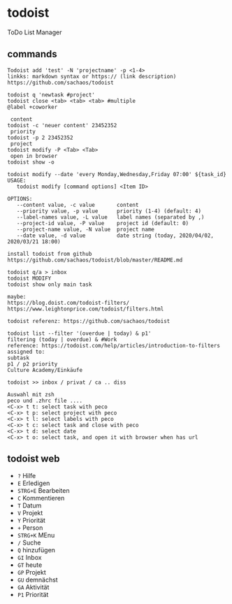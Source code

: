 # todoist

ToDo List Manager

## commands
```
Todoist add 'test' -N 'projectname' -p <1-4>
linkks: markdown syntax or https:// (link description)
https://github.com/sachaos/todoist

todoist q 'newtask #project'
todoist close <tab> <tab> <tab> #multiple
@label +coworker

 content 
todoist -c 'neuer content' 23452352
 priority
todoist -p 2 23452352
 project
todoist modify -P <Tab> <Tab>
 open in browser
todoist show -o

todoist modify --date 'every Monday,Wednesday,Friday 07:00' ${task_id}  
USAGE:
   todoist modify [command options] <Item ID>

OPTIONS:
   --content value, -c value       content
   --priority value, -p value      priority (1-4) (default: 4)
   --label-names value, -L value   label names (separated by ,)
   --project-id value, -P value    project id (default: 0)
   --project-name value, -N value  project name
   --date value, -d value          date string (today, 2020/04/02, 2020/03/21 18:00)

install todoist from github https://github.com/sachaos/todoist/blob/master/README.md

todoist q/a > inbox
todoist MODIFY
todoist show only main task

maybe:
https://blog.doist.com/todoist-filters/
https://www.leightonprice.com/todoist/filters.html

todoist referenz: https://github.com/sachaos/todoist

todoist list --filter '(overdue | today) & p1'
filtering (today | overdue) & #Work
reference: https://todoist.com/help/articles/introduction-to-filters
assigned to: 
subtask
p1 / p2 priority
Culture Academy/Einkäufe

todoist >> inbox / privat / ca .. diss

Auswahl mit zsh
peco und .zhrc file .... 
<C-x> t t: select task with peco
<C-x> t p: select project with peco
<C-x> t l: select labels with peco
<C-x> t c: select task and close with peco
<C-x> t d: select date
<C-x> t o: select task, and open it with browser when has url
```

## todoist web

- `?` Hilfe
- `E` Erledigen
- `STRG+E` Bearbeiten
- `C` Kommentieren
- `T` Datum
- `V` Projekt
- `Y` Priorität
- `+` Person
- `STRG+K` MEnu
- `/`   Suche
- `Q` hinzufügen
- `GI` Inbox
- `GT` heute
- `GP` Projekt
- `GU` demnächst
- `GA` Aktivität
- `P1` Priorität

